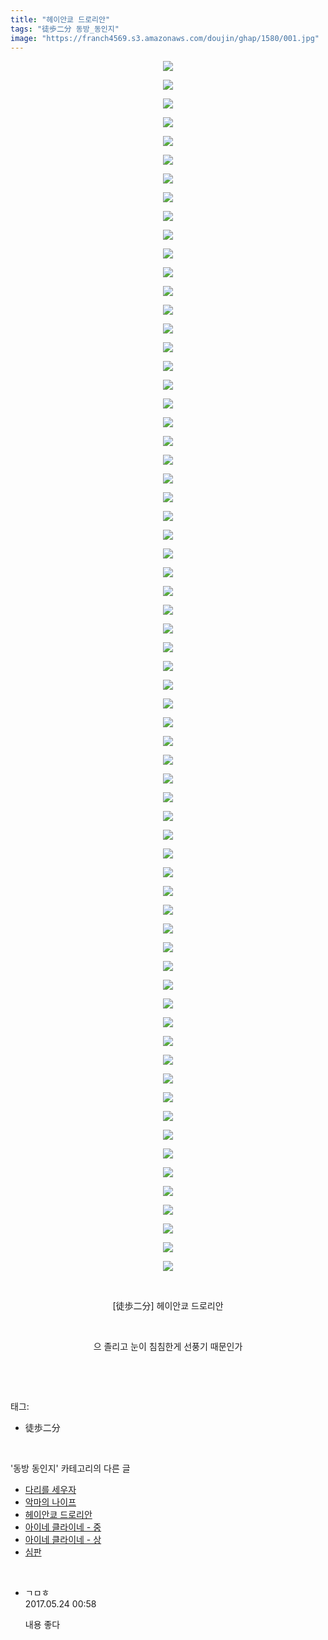 ```yaml
---
title: "헤이안쿄 드로리안"
tags: "徒歩二分 동방_동인지"
image: "https://franch4569.s3.amazonaws.com/doujin/ghap/1580/001.jpg"
---
```

<div class="article">
<p style="text-align: center; clear: none; float: none;"><img src="{{ site.imgserver2 }}/ghap/1580/001.jpg"/></p>
<p style="text-align: center; clear: none; float: none;"><img src="{{ site.imgserver2 }}/ghap/1580/002.jpg"/></p>
<p style="text-align: center; clear: none; float: none;"><img src="{{ site.imgserver2 }}/ghap/1580/003.jpg"/></p>
<p style="text-align: center; clear: none; float: none;"><img src="{{ site.imgserver2 }}/ghap/1580/004.jpg"/></p>
<p style="text-align: center; clear: none; float: none;"><img src="{{ site.imgserver2 }}/ghap/1580/005.jpg"/></p>
<p style="text-align: center; clear: none; float: none;"><img src="{{ site.imgserver2 }}/ghap/1580/006.jpg"/></p>
<p style="text-align: center; clear: none; float: none;"><img src="{{ site.imgserver2 }}/ghap/1580/007.jpg"/></p>
<p style="text-align: center; clear: none; float: none;"><img src="{{ site.imgserver2 }}/ghap/1580/008.jpg"/></p>
<p style="text-align: center; clear: none; float: none;"><img src="{{ site.imgserver2 }}/ghap/1580/009.jpg"/></p>
<p style="text-align: center; clear: none; float: none;"><img src="{{ site.imgserver2 }}/ghap/1580/010.jpg"/></p>
<p style="text-align: center; clear: none; float: none;"><img src="{{ site.imgserver2 }}/ghap/1580/011.jpg"/></p>
<p style="text-align: center; clear: none; float: none;"><img src="{{ site.imgserver2 }}/ghap/1580/012.jpg"/></p>
<p style="text-align: center; clear: none; float: none;"><img src="{{ site.imgserver2 }}/ghap/1580/013.jpg"/></p>
<p style="text-align: center; clear: none; float: none;"><img src="{{ site.imgserver2 }}/ghap/1580/014.jpg"/></p>
<p style="text-align: center; clear: none; float: none;"><img src="{{ site.imgserver2 }}/ghap/1580/015.jpg"/></p>
<p style="text-align: center; clear: none; float: none;"><img src="{{ site.imgserver2 }}/ghap/1580/016.jpg"/></p>
<p style="text-align: center; clear: none; float: none;"><img src="{{ site.imgserver2 }}/ghap/1580/017.jpg"/></p>
<p style="text-align: center; clear: none; float: none;"><img src="{{ site.imgserver2 }}/ghap/1580/018.jpg"/></p>
<p style="text-align: center; clear: none; float: none;"><img src="{{ site.imgserver2 }}/ghap/1580/019.jpg"/></p>
<p style="text-align: center; clear: none; float: none;"><img src="{{ site.imgserver2 }}/ghap/1580/020.jpg"/></p>
<p style="text-align: center; clear: none; float: none;"><img src="{{ site.imgserver2 }}/ghap/1580/021.jpg"/></p>
<p style="text-align: center; clear: none; float: none;"><img src="{{ site.imgserver2 }}/ghap/1580/022.jpg"/></p>
<p style="text-align: center; clear: none; float: none;"><img src="{{ site.imgserver2 }}/ghap/1580/023.jpg"/></p>
<p style="text-align: center; clear: none; float: none;"><img src="{{ site.imgserver2 }}/ghap/1580/024.jpg"/></p>
<p style="text-align: center; clear: none; float: none;"><img src="{{ site.imgserver2 }}/ghap/1580/025.jpg"/></p>
<p style="text-align: center; clear: none; float: none;"><img src="{{ site.imgserver2 }}/ghap/1580/026.jpg"/></p>
<p style="text-align: center; clear: none; float: none;"><img src="{{ site.imgserver2 }}/ghap/1580/027.jpg"/></p>
<p style="text-align: center; clear: none; float: none;"><img src="{{ site.imgserver2 }}/ghap/1580/028.jpg"/></p>
<p style="text-align: center; clear: none; float: none;"><img src="{{ site.imgserver2 }}/ghap/1580/029.jpg"/></p>
<p style="text-align: center; clear: none; float: none;"><img src="{{ site.imgserver2 }}/ghap/1580/030.jpg"/></p>
<p style="text-align: center; clear: none; float: none;"><img src="{{ site.imgserver2 }}/ghap/1580/031.jpg"/></p>
<p style="text-align: center; clear: none; float: none;"><img src="{{ site.imgserver2 }}/ghap/1580/032.jpg"/></p>
<p style="text-align: center; clear: none; float: none;"><img src="{{ site.imgserver2 }}/ghap/1580/033.jpg"/></p>
<p style="text-align: center; clear: none; float: none;"><img src="{{ site.imgserver2 }}/ghap/1580/034.jpg"/></p>
<p style="text-align: center; clear: none; float: none;"><img src="{{ site.imgserver2 }}/ghap/1580/035.jpg"/></p>
<p style="text-align: center; clear: none; float: none;"><img src="{{ site.imgserver2 }}/ghap/1580/036.jpg"/></p>
<p style="text-align: center; clear: none; float: none;"><img src="{{ site.imgserver2 }}/ghap/1580/037.jpg"/></p>
<p style="text-align: center; clear: none; float: none;"><img src="{{ site.imgserver2 }}/ghap/1580/038.jpg"/></p>
<p style="text-align: center; clear: none; float: none;"><img src="{{ site.imgserver2 }}/ghap/1580/039.jpg"/></p>
<p style="text-align: center; clear: none; float: none;"><img src="{{ site.imgserver2 }}/ghap/1580/040.jpg"/></p>
<p style="text-align: center; clear: none; float: none;"><img src="{{ site.imgserver2 }}/ghap/1580/041.jpg"/></p>
<p style="text-align: center; clear: none; float: none;"><img src="{{ site.imgserver2 }}/ghap/1580/042.jpg"/></p>
<p style="text-align: center; clear: none; float: none;"><img src="{{ site.imgserver2 }}/ghap/1580/043.jpg"/></p>
<p style="text-align: center; clear: none; float: none;"><img src="{{ site.imgserver2 }}/ghap/1580/044.jpg"/></p>
<p style="text-align: center; clear: none; float: none;"><img src="{{ site.imgserver2 }}/ghap/1580/045.jpg"/></p>
<p style="text-align: center; clear: none; float: none;"><img src="{{ site.imgserver2 }}/ghap/1580/046.jpg"/></p>
<p style="text-align: center; clear: none; float: none;"><img src="{{ site.imgserver2 }}/ghap/1580/047.jpg"/></p>
<p style="text-align: center; clear: none; float: none;"><img src="{{ site.imgserver2 }}/ghap/1580/048.jpg"/></p>
<p style="text-align: center; clear: none; float: none;"><img src="{{ site.imgserver2 }}/ghap/1580/049.jpg"/></p>
<p style="text-align: center; clear: none; float: none;"><img src="{{ site.imgserver2 }}/ghap/1580/050.jpg"/></p>
<p style="text-align: center; clear: none; float: none;"><img src="{{ site.imgserver2 }}/ghap/1580/051.jpg"/></p>
<p style="text-align: center; clear: none; float: none;"><img src="{{ site.imgserver2 }}/ghap/1580/052.jpg"/></p>
<p style="text-align: center; clear: none; float: none;"><img src="{{ site.imgserver2 }}/ghap/1580/053.jpg"/></p>
<p style="text-align: center; clear: none; float: none;"><img src="{{ site.imgserver2 }}/ghap/1580/054.jpg"/></p>
<p style="text-align: center; clear: none; float: none;"><img src="{{ site.imgserver2 }}/ghap/1580/055.jpg"/></p>
<p style="text-align: center; clear: none; float: none;"><img src="{{ site.imgserver2 }}/ghap/1580/056.jpg"/></p>
<p style="text-align: center; clear: none; float: none;"><img src="{{ site.imgserver2 }}/ghap/1580/057.jpg"/></p>
<p style="text-align: center; clear: none; float: none;"><img src="{{ site.imgserver2 }}/ghap/1580/058.jpg"/></p>
<p style="text-align: center; clear: none; float: none;"><img src="{{ site.imgserver2 }}/ghap/1580/059.jpg"/></p>
<p style="text-align: center; clear: none; float: none;"><img src="{{ site.imgserver2 }}/ghap/1580/060.jpg"/></p>
<p style="text-align: center; clear: none; float: none;"><img src="{{ site.imgserver2 }}/ghap/1580/061.jpg"/></p>
<p style="text-align: center; clear: none; float: none;"><img src="{{ site.imgserver2 }}/ghap/1580/062.jpg"/></p>
<p style="text-align: center; clear: none; float: none;"><img src="{{ site.imgserver2 }}/ghap/1580/063.jpg"/></p>
<p style="text-align: center; clear: none; float: none;"><img src="{{ site.imgserver2 }}/ghap/1580/064.jpg"/></p>
<p style="text-align: center; clear: none; float: none;"><img src="{{ site.imgserver2 }}/ghap/1580/065.jpg"/></p>
<p style="text-align: center; clear: none; float: none;"><br/></p>
<p style="text-align: center; clear: none; float: none;">[徒歩二分] 헤이안쿄 드로리안<br/></p>
<p style="text-align: center; clear: none; float: none;"><br/></p>
<p style="text-align: center; clear: none; float: none;">으 졸리고 눈이 침침한게 선풍기 때문인가</p>
<p><br/></p>
</div><br/>
<div class="tagTrail">
<p>태그: </p>
<ul>
<li>徒歩二分</li>
</ul>
</div><br/>
<div class="another">
<p>'동방 동인지' 카테고리의 다른 글</p>
<ul>
<li><a href="/ghap_1582">다리를 세우자</a></li>
<li><a href="/ghap_1581">악마의 나이프</a></li>
<li><a href="/ghap_1580">헤이안쿄 드로리안</a></li>
<li><a href="/ghap_1579">아이네 클라이네 - 중</a></li>
<li><a href="/ghap_1578">아이네 클라이네 - 상</a></li>
<li><a href="/ghap_1577">심판</a></li>
</ul>
</div><br/>
<div class="cb_module cb_fluid">
<div class="cb_wrt cb_profile">
<div class="comment">
<ul>
<li class="cb_thumb_off" id="comment14996525">
<div class="cb_comment_area">
<div class="cb_info_area">
<div class="cb_section">
<span class="cb_nick_name">ㄱㅁㅎ</span>
</div>
<div class="cb_section">
<span class="cb_date">2017.05.24 00:58 </span>
</div>
</div>
<div class="cb_dsc_comment">
<p class="cb_dsc">
											내용 좋다
										</p>
</div>
</div></li>
</ul>
</div>
</div><!-- commentList close -->
</div><br/>
